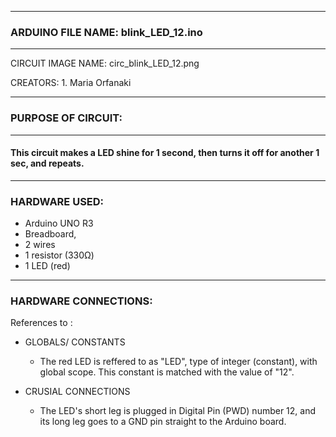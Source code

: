 --------------------------------------------------
### ARDUINO FILE NAME: blink_LED_12.ino
---------------------------------------------------

CIRCUIT IMAGE NAME: circ_blink_LED_12.png

CREATORS: 1. Maria Orfanaki

---------------------------------------------------
### PURPOSE OF CIRCUIT: 
---------------------------------------------------
#### This circuit makes a LED shine for 1 second, then turns it off for another 1 sec, and repeats.
---------------------------------------------------
### HARDWARE USED: 
 - Arduino UNO R3 
 - Breadboard, 
 - 2 wires
 - 1 resistor (330Ω)
 - 1 LED (red)
---------------------------------------------------
### HARDWARE CONNECTIONS:
References to :  
 - GLOBALS/ CONSTANTS 
   - The red LED is reffered to as "LED", type of integer (constant), with global scope. This constant is matched with the value of "12".

 - CRUSIAL CONNECTIONS
   - The LED's short leg is plugged in Digital Pin (PWD) number 12, and its long leg goes to a GND pin straight to the Arduino board.
 

